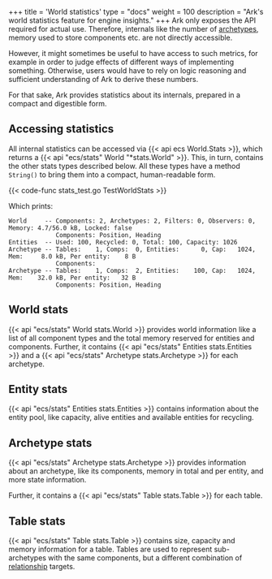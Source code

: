 +++
title = 'World statistics'
type = "docs"
weight = 100
description = "Ark's world statistics feature for engine insights."
+++
Ark only exposes the API required for actual use.
Therefore, internals like the number of [archetypes](../architecture), memory used to store components etc. are not directly accessible.

However, it might sometimes be useful to have access to such metrics,
for example in order to judge effects of different ways of implementing something.
Otherwise, users would have to rely on logic reasoning and sufficient understanding of Ark to derive these numbers.

For that sake, Ark provides statistics about its internals, prepared in a compact and digestible form.

## Accessing statistics

All internal statistics can be accessed via {{< api ecs World.Stats >}},
which returns a {{< api "ecs/stats" World "*stats.World" >}}.
This, in turn, contains the other stats types described below.
All these types have a method `String()` to bring them into a compact, human-readable form. 

{{< code-func stats_test.go TestWorldStats >}}

Which prints:

```text
World     -- Components: 2, Archetypes: 2, Filters: 0, Observers: 0, Memory: 4.7/56.0 kB, Locked: false
             Components: Position, Heading
Entities  -- Used: 100, Recycled: 0, Total: 100, Capacity: 1026
Archetype -- Tables:    1, Comps:  0, Entities:      0, Cap:   1024, Mem:     8.0 kB, Per entity:    8 B
             Components:
Archetype -- Tables:    1, Comps:  2, Entities:    100, Cap:   1024, Mem:    32.0 kB, Per entity:   32 B
             Components: Position, Heading
```

## World stats

{{< api "ecs/stats" World stats.World >}} provides world information like a list of all component types
and the total memory reserved for entities and components.
Further, it contains {{< api "ecs/stats" Entities stats.Entities >}} and
a {{< api "ecs/stats" Archetype stats.Archetype >}} for each archetype.

## Entity stats

{{< api "ecs/stats" Entities stats.Entities >}} contains information about the entity pool,
like capacity, alive entities and available entities for recycling.

## Archetype stats

{{< api "ecs/stats" Archetype stats.Archetype >}} provides information about an archetype, like its components,
memory in total and per entity, and more state information.

Further, it contains a {{< api "ecs/stats" Table stats.Table >}} for each table.

## Table stats

{{< api "ecs/stats" Table stats.Table >}} contains size, capacity and memory information for a table.
Tables are used to represent sub-archetypes with the same components, but a different combination
of [relationship](../relations) targets.
